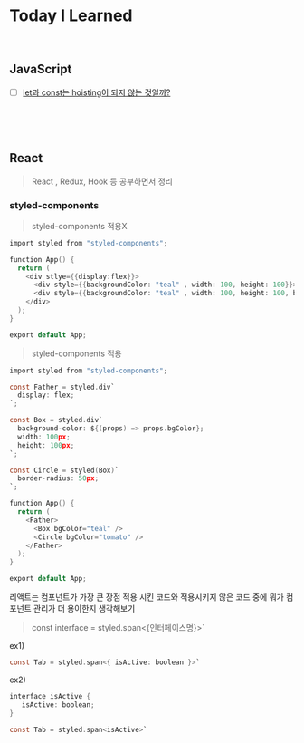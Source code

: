 # Today I Learned 
<br />

## JavaScript

- [ ] [let과 const는 hoisting이 되지 않는 것일까?](https://github.com/leedhhhhh/TIL/blob/main/JavaScript%EC%A0%95%EB%A6%AC/hoisting.md)

<br /><br /><br />
## React
   
> React , Redux, Hook 등 공부하면서 정리

### styled-components  

> styled-components 적용X
```c
import styled from "styled-components";

function App() {
  return (
    <div stlye={{display:flex}}>
      <div style={{backgroundColor: "teal" , width: 100, height: 100}}></div>
      <div style={{backgroundColor: "teal" , width: 100, height: 100, border-radius:50}}></div>
    </div>
  );
}

export default App;
```


> styled-components 적용
```c
import styled from "styled-components";

const Father = styled.div`
  display: flex;
`;

const Box = styled.div`
  background-color: ${(props) => props.bgColor};
  width: 100px;
  height: 100px;
`;

const Circle = styled(Box)`
  border-radius: 50px;
`;

function App() {
  return (
    <Father>
      <Box bgColor="teal" />
      <Circle bgColor="tomato" />
    </Father>
  );
}

export default App;

```

리액트는 컴포넌트가 가장 큰 장점 적용 시킨 코드와 적용시키지 않은 코드 중에 뭐가 컴포넌트 관리가 더 용이한지 생각해보기


> const interface = styled.span<{인터페이스명}>` 

ex1) 
```c
const Tab = styled.span<{ isActive: boolean }>`
```
ex2)
```c
interface isActive {
   isActive: boolean;
}

const Tab = styled.span<isActive>`
```
